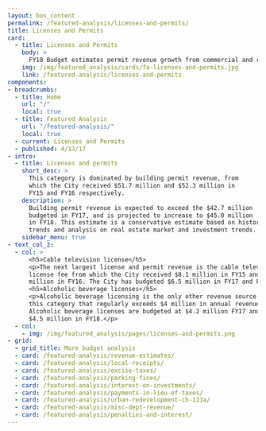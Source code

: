 ```yaml
---
layout: bos_content
permalink: /featured-analysis/licenses-and-permits/
title: Licenses and Permits
card:
  - title: Licenses and Permits
    body: >
      FY18 Budget estimates permit revenue growth from commercial and residential real estate development.
    img: /img/featured_analysis/cards/fa-licenses-and-permits.jpg
    link: /featured-analysis/licenses-and-permits
components:
- breadcrumbs:
  - title: Home
    url: "/"
    local: true
  - title: Featured Analysis
    url: "/featured-analysis/"
    local: true
  - current: Licenses and Permits
  - published: 4/13/17
- intro:
  - title: Licenses and permits
    short_desc: >
      This category is dominated by building permit revenue, from 
      which the City received $51.7 million and $52.3 million in 
      FY15 and FY16 respectively.
    description: >
      Building permit revenue is expected to exceed the $42.7 million 
      budgeted in FY17, and is projected to increase to $45.0 million 
      in FY18. This estimate is a conservative estimate based on historical 
      trends and analysis on real estate market and investment trends.
    sidebar_menu: true    
- text_col_2:
  - col: >
      <h5>Cable television license</h5>
      <p>The next largest license and permit revenue is the cable television 
      license fee from which the City received $8.1 million in FY15 and $7.1 
      million in FY16. The City has budgeted $6.5 million in FY17 and FY18.</p>
      <h5>Alcoholic beverage licenses</h5>
      <p>Alcoholic beverage licensing is the only other revenue source in 
      this category that regularly exceeds $4 million in annual revenue. 
      Alcoholic beverage licenses are budgeted at $4.2 million FY17 and 
      $4.5 million in FY18.</p>
  - col: 
    - img: /img/featured_analysis/pages/licenses-and-permits.png
- grid:
  - grid_title: More budget analysis
  - card: /featured-analysis/revenue-estimates/
  - card: /featured-analysis/local-receipts/
  - card: /featured-analysis/excise-taxes/
  - card: /featured-analysis/parking-fines/
  - card: /featured-analysis/interest-on-investments/
  - card: /featured-analysis/payments-in-lieu-of-taxes/
  - card: /featured-analysis/urban-redevelopment-ch-121a/
  - card: /featured-analysis/misc-dept-revenue/
  - card: /featured-analysis/penalties-and-interest/
---
```


